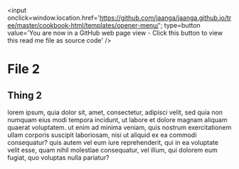 <span style=display:none; >[You are now in a GitHub source code view - click this link to view this read me file as a web page]
( http://jaanga.github.io/cookbook-html/templates/opener-menu/ "View file as a web page." ) </span>
<input onclick=window.location.href='https://github.com/jaanga/jaanga.github.io/tree/master/cookbook-html/templates/opener-menu/'; type=button  value='You are now in a GitHub web page view - Click this button to view this read me file as source code' />

<!--
[Jaanga]( http://jaanga.github.io ) » [XXXXXX]( http://jaanga.github.io/XXXXXX/  ) » 
-->



File 2
===

## Thing 2

lorem ipsum, quia dolor sit, amet, consectetur, adipisci velit, sed quia non numquam eius modi tempora incidunt, ut labore et dolore magnam aliquam quaerat voluptatem. ut enim ad minima veniam, quis nostrum exercitationem ullam corporis suscipit laboriosam, nisi ut aliquid ex ea commodi consequatur? quis autem vel eum iure reprehenderit, qui in ea voluptate velit esse, quam nihil molestiae consequatur, vel illum, qui dolorem eum fugiat, quo voluptas nulla pariatur?